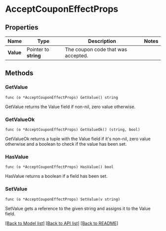 # AcceptCouponEffectProps

## Properties

Name | Type | Description | Notes
------------ | ------------- | ------------- | -------------
**Value** | Pointer to **string** | The coupon code that was accepted. | 

## Methods

### GetValue

`func (o *AcceptCouponEffectProps) GetValue() string`

GetValue returns the Value field if non-nil, zero value otherwise.

### GetValueOk

`func (o *AcceptCouponEffectProps) GetValueOk() (string, bool)`

GetValueOk returns a tuple with the Value field if it's non-nil, zero value otherwise
and a boolean to check if the value has been set.

### HasValue

`func (o *AcceptCouponEffectProps) HasValue() bool`

HasValue returns a boolean if a field has been set.

### SetValue

`func (o *AcceptCouponEffectProps) SetValue(v string)`

SetValue gets a reference to the given string and assigns it to the Value field.


[[Back to Model list]](../README.md#documentation-for-models) [[Back to API list]](../README.md#documentation-for-api-endpoints) [[Back to README]](../README.md)


